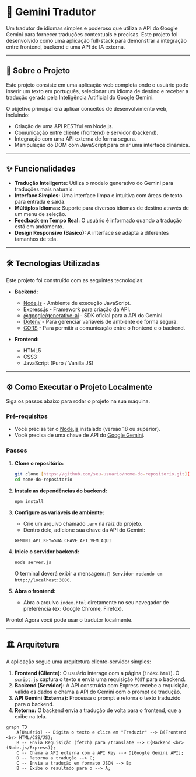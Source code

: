 # 🤖 Gemini Tradutor

Um tradutor de idiomas simples e poderoso que utiliza a API do Google Gemini para fornecer traduções contextuais e precisas. Este projeto foi desenvolvido como uma aplicação full-stack para demonstrar a integração entre frontend, backend e uma API de IA externa.

---

## 🚀 Sobre o Projeto

Este projeto consiste em uma aplicação web completa onde o usuário pode inserir um texto em português, selecionar um idioma de destino e receber a tradução gerada pela Inteligência Artificial do Google Gemini.

O objetivo principal era aplicar conceitos de desenvolvimento web, incluindo:
* Criação de uma API RESTful em Node.js.
* Comunicação entre cliente (frontend) e servidor (backend).
* Integração com uma API externa de forma segura.
* Manipulação do DOM com JavaScript para criar uma interface dinâmica.

---

## ✨ Funcionalidades

* **Tradução Inteligente:** Utiliza o modelo generativo do Gemini para traduções mais naturais.
* **Interface Simples:** Uma interface limpa e intuitiva com áreas de texto para entrada e saída.
* **Múltiplos Idiomas:** Suporte para diversos idiomas de destino através de um menu de seleção.
* **Feedback em Tempo Real:** O usuário é informado quando a tradução está em andamento.
* **Design Responsivo (Básico):** A interface se adapta a diferentes tamanhos de tela.

---

## 🛠️ Tecnologias Utilizadas

Este projeto foi construído com as seguintes tecnologias:

* **Backend:**
    * [Node.js](https://nodejs.org/en/) - Ambiente de execução JavaScript.
    * [Express.js](https://expressjs.com/pt-br/) - Framework para criação da API.
    * [@google/generative-ai](https://www.npmjs.com/package/@google/generative-ai) - SDK oficial para a API do Gemini.
    * [Dotenv](https://www.npmjs.com/package/dotenv) - Para gerenciar variáveis de ambiente de forma segura.
    * [CORS](https://www.npmjs.com/package/cors) - Para permitir a comunicação entre o frontend e o backend.

* **Frontend:**
    * HTML5
    * CSS3
    * JavaScript (Puro / Vanilla JS)

---

## ⚙️ Como Executar o Projeto Localmente

Siga os passos abaixo para rodar o projeto na sua máquina.

### Pré-requisitos

* Você precisa ter o [Node.js](https://nodejs.org/en/) instalado (versão 18 ou superior).
* Você precisa de uma chave de API do [Google Gemini](https://aistudio.google.com/).

### Passos

1.  **Clone o repositório:**
    ```bash
    git clone [https://github.com/seu-usuario/nome-do-repositorio.git](https://github.com/seu-usuario/nome-do-repositorio.git)
    cd nome-do-repositorio
    ```

2.  **Instale as dependências do backend:**
    ```bash
    npm install
    ```

3.  **Configure as variáveis de ambiente:**
    * Crie um arquivo chamado `.env` na raiz do projeto.
    * Dentro dele, adicione sua chave da API do Gemini:
    ```
    GEMINI_API_KEY=SUA_CHAVE_API_VEM_AQUI
    ```

4.  **Inicie o servidor backend:**
    ```bash
    node server.js
    ```
    O terminal deverá exibir a mensagem: `🚀 Servidor rodando em http://localhost:3000`.

5.  **Abra o frontend:**
    * Abra o arquivo `index.html` diretamente no seu navegador de preferência (ex: Google Chrome, Firefox).

Pronto! Agora você pode usar o tradutor localmente.

---

## 🏛️ Arquitetura

A aplicação segue uma arquitetura cliente-servidor simples:

1.  **Frontend (Cliente):** O usuário interage com a página (`index.html`). O `script.js` captura o texto e envia uma requisição `POST` para o backend.
2.  **Backend (Servidor):** A API construída com Express recebe a requisição, valida os dados e chama a API do Gemini com o prompt de tradução.
3.  **API Gemini (Externa):** Processa o prompt e retorna o texto traduzido para o backend.
4.  **Retorno:** O backend envia a tradução de volta para o frontend, que a exibe na tela.

```mermaid
graph TD
    A[Usuário] -- Digita o texto e clica em "Traduzir" --> B(Frontend <br> HTML/CSS/JS);
    B -- Envia Requisição (fetch) para /translate --> C{Backend <br> (Node.js/Express)};
    C -- Chama a API externa com a API Key --> D[Google Gemini API];
    D -- Retorna a tradução --> C;
    C -- Envia a tradução em formato JSON --> B;
    B -- Exibe o resultado para o --> A;
